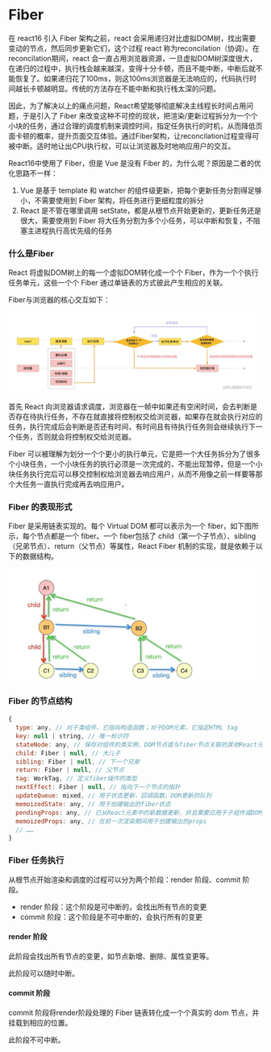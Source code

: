 # Fiber

在 react16 引入 Fiber 架构之前，react 会采用递归对比虚拟DOM树，找出需要变动的节点，然后同步更新它们，这个过程 react 称为reconcilation（协调）。在reconcilation期间，react 会一直占用浏览器资源，一旦虚拟DOM树深度很大，在递归的过程中，执行栈会越来越深，变得十分卡顿，而且不能中断，中断后就不能恢复了。如果递归花了100ms，则这100ms浏览器是无法响应的，代码执行时间越长卡顿越明显。传统的方法存在不能中断和执行栈太深的问题。

因此，为了解决以上的痛点问题，React希望能够彻底解决主线程长时间占用问题，于是引入了 Fiber 来改变这种不可控的现状，把渲染/更新过程拆分为一个个小块的任务，通过合理的调度机制来调控时间，指定任务执行的时机，从而降低页面卡顿的概率，提升页面交互体验。通过Fiber架构，让reconcilation过程变得可被中断。适时地让出CPU执行权，可以让浏览器及时地响应用户的交互。

React16中使用了 Fiber，但是 Vue 是没有 Fiber 的，为什么呢？原因是二者的优化思路不一样：

1. Vue 是基于 template 和 watcher 的组件级更新，把每个更新任务分割得足够小，不需要使用到 Fiber 架构，将任务进行更细粒度的拆分
2. React 是不管在哪里调用 setState，都是从根节点开始更新的，更新任务还是很大，需要使用到 Fiber 将大任务分割为多个小任务，可以中断和恢复，不阻塞主进程执行高优先级的任务

### 什么是Fiber

React 将虚拟DOM树上的每一个虚拟DOM转化成一个个 Fiber，作为一个个执行任务单元，这些一个个 Fiber 通过单链表的方式彼此产生相应的关联。

Fiber与浏览器的核心交互如下：

![Fiber与浏览器的核心交互](./1.png)

首先 React 向浏览器请求调度，浏览器在一帧中如果还有空闲时间，会去判断是否存在待执行任务，不存在就直接将控制权交给浏览器，如果存在就会执行对应的任务，执行完成后会判断是否还有时间，有时间且有待执行任务则会继续执行下一个任务，否则就会将控制权交给浏览器。

Fiber 可以被理解为划分一个个更小的执行单元，它是把一个大任务拆分为了很多个小块任务，一个小块任务的执行必须是一次完成的，不能出现暂停，但是一个小块任务执行完后可以移交控制权给浏览器去响应用户，从而不用像之前一样要等那个大任务一直执行完成再去响应用户。


### Fiber 的表现形式

Fiber 是采用链表实现的。每个 Virtual DOM 都可以表示为一个 fiber，如下图所示，每个节点都是一个 fiber。一个 fiber包括了 child（第一个子节点）、sibling（兄弟节点）、return（父节点）等属性，React Fiber 机制的实现，就是依赖于以下的数据结构。

![Fiber的表现](./2.png)


### Fiber 的节点结构

```js
{
  type: any, // 对于类组件，它指向构造函数；对于DOM元素，它指定HTML tag
  key: null | string, // 唯一标识符
  stateNode: any, // 保存对组件的类实例，DOM节点或与fiber节点关联的其他React元素类型的引用
  child: Fiber | null, // 大儿子
  sibling: Fiber | null, // 下一个兄弟
  return: Fiber | null, // 父节点
  tag: WorkTag, // 定义fiber操作的类型
  nextEffect: Fiber | null, // 指向下一个节点的指针
  updateQueue: mixed, // 用于状态更新，回调函数，DOM更新的队列
  memoizedState: any, // 用于创建输出的fiber状态
  pendingProps: any, // 已从React元素中的新数据更新，并且需要应用于子组件或DOM元素的props
  memoizedProps: any, // 在前一次渲染期间用于创建输出的props
  // ……     
}
```

### Fiber 任务执行

从根节点开始渲染和调度的过程可以分为两个阶段：render 阶段、commit 阶段。

* render 阶段：这个阶段是可中断的，会找出所有节点的变更
* commit 阶段：这个阶段是不可中断的，会执行所有的变更

#### render 阶段

此阶段会找出所有节点的变更，如节点新增、删除、属性变更等。

此阶段可以随时中断。

#### commit 阶段

commit 阶段将render阶段处理的 Fiber 链表转化成一个个真实的 dom 节点，并挂载到相应的位置。

此阶段不可中断。